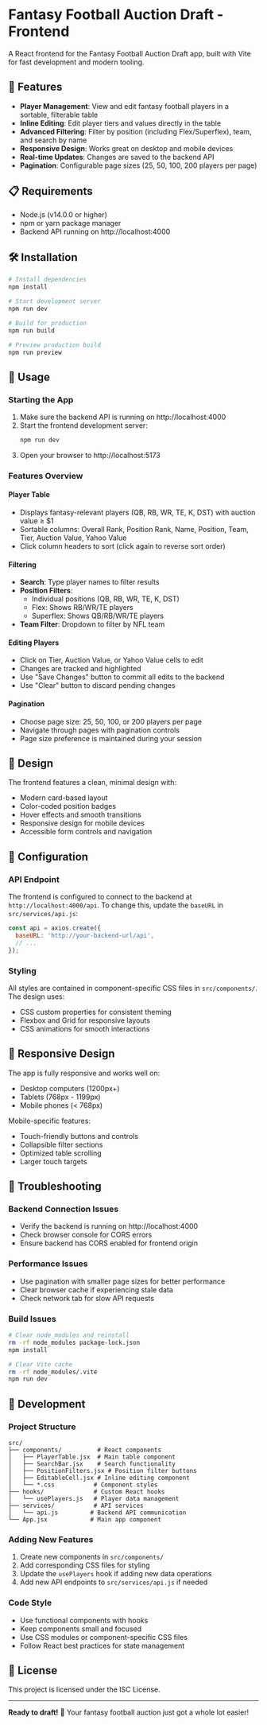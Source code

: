 # Fantasy Football Auction Draft - Frontend

A React frontend for the Fantasy Football Auction Draft app, built with Vite for fast development and modern tooling.

## 🚀 Features

- **Player Management**: View and edit fantasy football players in a sortable, filterable table
- **Inline Editing**: Edit player tiers and values directly in the table
- **Advanced Filtering**: Filter by position (including Flex/Superflex), team, and search by name
- **Responsive Design**: Works great on desktop and mobile devices
- **Real-time Updates**: Changes are saved to the backend API
- **Pagination**: Configurable page sizes (25, 50, 100, 200 players per page)

## 📋 Requirements

- Node.js (v14.0.0 or higher)
- npm or yarn package manager
- Backend API running on http://localhost:4000

## 🛠️ Installation

```bash
# Install dependencies
npm install

# Start development server
npm run dev

# Build for production
npm run build

# Preview production build
npm run preview
```

## 🏈 Usage

### Starting the App

1. Make sure the backend API is running on http://localhost:4000
2. Start the frontend development server:
   ```bash
   npm run dev
   ```
3. Open your browser to http://localhost:5173

### Features Overview

#### Player Table
- Displays fantasy-relevant players (QB, RB, WR, TE, K, DST) with auction value ≥ $1
- Sortable columns: Overall Rank, Position Rank, Name, Position, Team, Tier, Auction Value, Yahoo Value
- Click column headers to sort (click again to reverse sort order)

#### Filtering
- **Search**: Type player names to filter results
- **Position Filters**: 
  - Individual positions (QB, RB, WR, TE, K, DST)
  - Flex: Shows RB/WR/TE players
  - Superflex: Shows QB/RB/WR/TE players
- **Team Filter**: Dropdown to filter by NFL team

#### Editing Players
- Click on Tier, Auction Value, or Yahoo Value cells to edit
- Changes are tracked and highlighted
- Use "Save Changes" button to commit all edits to the backend
- Use "Clear" button to discard pending changes

#### Pagination
- Choose page size: 25, 50, 100, or 200 players per page
- Navigate through pages with pagination controls
- Page size preference is maintained during your session

## 🎨 Design

The frontend features a clean, minimal design with:
- Modern card-based layout
- Color-coded position badges
- Hover effects and smooth transitions
- Responsive design for mobile devices
- Accessible form controls and navigation

## 🔧 Configuration

### API Endpoint
The frontend is configured to connect to the backend at `http://localhost:4000/api`. To change this, update the `baseURL` in `src/services/api.js`:

```javascript
const api = axios.create({
  baseURL: 'http://your-backend-url/api',
  // ...
});
```

### Styling
All styles are contained in component-specific CSS files in `src/components/`. The design uses:
- CSS custom properties for consistent theming
- Flexbox and Grid for responsive layouts
- CSS animations for smooth interactions

## 📱 Responsive Design

The app is fully responsive and works well on:
- Desktop computers (1200px+)
- Tablets (768px - 1199px)
- Mobile phones (< 768px)

Mobile-specific features:
- Touch-friendly buttons and controls
- Collapsible filter sections
- Optimized table scrolling
- Larger touch targets

## 🚨 Troubleshooting

### Backend Connection Issues
- Verify the backend is running on http://localhost:4000
- Check browser console for CORS errors
- Ensure backend has CORS enabled for frontend origin

### Performance Issues
- Use pagination with smaller page sizes for better performance
- Clear browser cache if experiencing stale data
- Check network tab for slow API requests

### Build Issues
```bash
# Clear node_modules and reinstall
rm -rf node_modules package-lock.json
npm install

# Clear Vite cache
rm -rf node_modules/.vite
npm run dev
```

## 🤝 Development

### Project Structure
```
src/
├── components/          # React components
│   ├── PlayerTable.jsx  # Main table component
│   ├── SearchBar.jsx    # Search functionality
│   ├── PositionFilters.jsx # Position filter buttons
│   ├── EditableCell.jsx # Inline editing component
│   └── *.css           # Component styles
├── hooks/              # Custom React hooks
│   └── usePlayers.js   # Player data management
├── services/           # API services
│   └── api.js         # Backend API communication
└── App.jsx            # Main app component
```

### Adding New Features
1. Create new components in `src/components/`
2. Add corresponding CSS files for styling
3. Update the `usePlayers` hook if adding new data operations
4. Add new API endpoints to `src/services/api.js` if needed

### Code Style
- Use functional components with hooks
- Keep components small and focused
- Use CSS modules or component-specific CSS files
- Follow React best practices for state management

## 📄 License

This project is licensed under the ISC License.

---

**Ready to draft!** 🏈 Your fantasy football auction just got a whole lot easier!